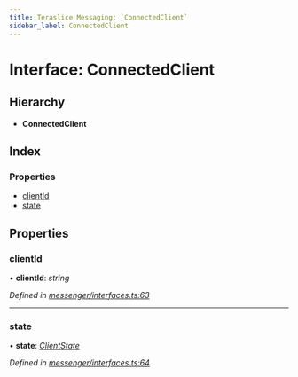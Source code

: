 ```yaml
---
title: Teraslice Messaging: `ConnectedClient`
sidebar_label: ConnectedClient
---
```


# Interface: ConnectedClient

## Hierarchy

* **ConnectedClient**

## Index

### Properties

* [clientId](connectedclient.md#clientid)
* [state](connectedclient.md#state)

## Properties

###  clientId

• **clientId**: *string*

*Defined in [messenger/interfaces.ts:63](https://github.com/terascope/teraslice/blob/0ae31df4/packages/teraslice-messaging/src/messenger/interfaces.ts#L63)*

___

###  state

• **state**: *[ClientState](../enums/clientstate.md)*

*Defined in [messenger/interfaces.ts:64](https://github.com/terascope/teraslice/blob/0ae31df4/packages/teraslice-messaging/src/messenger/interfaces.ts#L64)*
